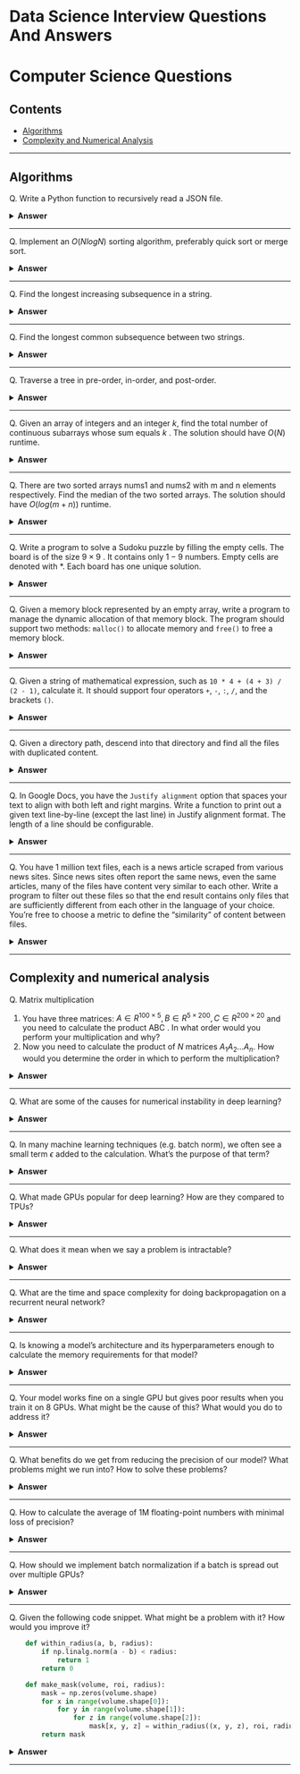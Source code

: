 # Data Science Interview Questions And Answers

# Computer Science Questions

Contents
---

- [Algorithms](#algorithms)
- [Complexity and Numerical Analysis](#complexity-and-numerical-analysis)

---

## Algorithms

Q. Write a Python function to recursively read a JSON file.

<details><summary><b>Answer</b></summary>
    
</details>

---

Q. Implement an  $O(NlogN)$  sorting algorithm, preferably quick sort or merge sort.

<details><summary><b>Answer</b></summary>
    
</details>

---

Q. Find the longest increasing subsequence in a string.

<details><summary><b>Answer</b></summary>
    
</details>

---

Q. Find the longest common subsequence between two strings.

<details><summary><b>Answer</b></summary>
    
</details>

---

Q. Traverse a tree in pre-order, in-order, and post-order.

<details><summary><b>Answer</b></summary>
    
</details>

---


Q. Given an array of integers and an integer $k$, find the total number of continuous subarrays whose sum equals $k$ . The solution should have $O(N)$  runtime.

<details><summary><b>Answer</b></summary>
    
</details>

---


Q. There are two sorted arrays nums1  and nums2  with m  and n  elements respectively. Find the median of the two sorted arrays. The solution should have $O(log(m+n))$  runtime.

<details><summary><b>Answer</b></summary>
    
</details>

---


Q. Write a program to solve a Sudoku puzzle by filling the empty cells. The board is of the size  $9×9$ . It contains only $1-9$ numbers. Empty cells are denoted with *. Each board has one unique solution.

<details><summary><b>Answer</b></summary>
    
</details>

---


Q. Given a memory block represented by an empty array, write a program to manage the dynamic allocation of that memory block. The program should support two methods: `malloc()` to allocate memory and `free()` to free a memory block.

<details><summary><b>Answer</b></summary>
    
</details>

---


Q. Given a string of mathematical expression, such as `10 * 4 + (4 + 3) / (2 - 1)`, calculate it. It should support four operators `+`, `-`, `:`, `/`, and the brackets `()`.

<details><summary><b>Answer</b></summary>
    
</details>

---


Q. Given a directory path, descend into that directory and find all the files with duplicated content.

<details><summary><b>Answer</b></summary>
    
</details>

---


Q. In Google Docs, you have the `Justify alignment` option that spaces your text to align with both left and right margins. Write a function to print out a given text line-by-line (except the last line) in Justify alignment format. The length of a line should be configurable.

<details><summary><b>Answer</b></summary>
    
</details>

---

Q. You have 1 million text files, each is a news article scraped from various news sites. Since news sites often report the same news, even the same articles, many of the files have content very similar to each other. Write a program to filter out these files so that the end result contains only files that are sufficiently different from each other in the language of your choice. You’re free to choose a metric to define the “similarity” of content between files.

<details><summary><b>Answer</b></summary>
    
</details>

---

## Complexity and numerical analysis

Q. Matrix multiplication
1. You have three matrices: $A∈R^{100×5},B∈R^{5×200},C∈R^{200×20}$  and you need to calculate the product ABC . In what order would you perform your multiplication and why?
1. Now you need to calculate the product of $N$  matrices $A_1A_2...A_n$. How would you determine the order in which to perform the multiplication?

<details><summary><b>Answer</b></summary>
    
</details>

---


Q. What are some of the causes for numerical instability in deep learning?

<details><summary><b>Answer</b></summary>
    
</details>

---


Q. In many machine learning techniques (e.g. batch norm), we often see a small term  $ϵ$  added to the calculation. What’s the purpose of that term?

<details><summary><b>Answer</b></summary>
    
</details>

---


Q. What made GPUs popular for deep learning? How are they compared to TPUs?

<details><summary><b>Answer</b></summary>
    
</details>

---


Q. What does it mean when we say a problem is intractable?

<details><summary><b>Answer</b></summary>
    
</details>

---


Q. What are the time and space complexity for doing backpropagation on a recurrent neural network?

<details><summary><b>Answer</b></summary>
    
</details>

---


Q. Is knowing a model’s architecture and its hyperparameters enough to calculate the memory requirements for that model?

<details><summary><b>Answer</b></summary>
    
</details>

---


Q. Your model works fine on a single GPU but gives poor results when you train it on 8 GPUs. What might be the cause of this? What would you do to address it?

<details><summary><b>Answer</b></summary>
    
</details>

---


Q. What benefits do we get from reducing the precision of our model? What problems might we run into? How to solve these problems?

<details><summary><b>Answer</b></summary>
    
</details>

---


Q. How to calculate the average of 1M floating-point numbers with minimal loss of precision?

<details><summary><b>Answer</b></summary>
    
</details>

---

Q. How should we implement batch normalization if a batch is spread out over multiple GPUs?

<details><summary><b>Answer</b></summary>
    
</details>

---

Q. Given the following code snippet. What might be a problem with it? How would you improve it?

```python
    def within_radius(a, b, radius):
        if np.linalg.norm(a - b) < radius:
            return 1
        return 0

    def make_mask(volume, roi, radius):
        mask = np.zeros(volume.shape)
        for x in range(volume.shape[0]):
            for y in range(volume.shape[1]):
                for z in range(volume.shape[2]):
                    mask[x, y, z] = within_radius((x, y, z), roi, radius)
        return mask
```

<details><summary><b>Answer</b></summary>
    
</details>

---